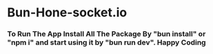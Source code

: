 # Bun-Hone-socket.io

### To Run The App Install All The Package By "bun install" or "npm i" and start using it by "bun run dev". Happy Coding
